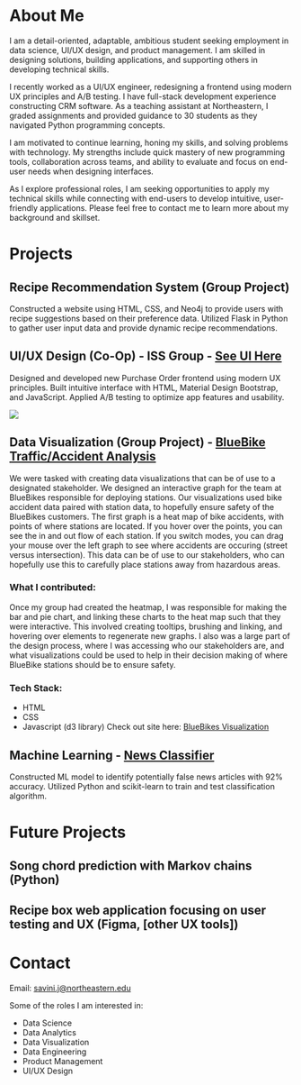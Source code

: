 # About Me
I am a detail-oriented, adaptable, ambitious student seeking employment in data science, UI/UX design, and product management. I am skilled in designing solutions, building applications, and supporting others in developing technical skills. 

I recently worked as a UI/UX engineer, redesigning a frontend using modern UX principles and A/B testing. I have full-stack development experience constructing CRM software. As a teaching assistant at Northeastern, I graded assignments and provided guidance to 30 students as they navigated Python programming concepts.

I am motivated to continue learning, honing my skills, and solving problems with technology. My strengths include quick mastery of new programming tools, collaboration across teams, and ability to evaluate and focus on end-user needs when designing interfaces.

As I explore professional roles, I am seeking opportunities to apply my technical skills while connecting with end-users to develop intuitive, user-friendly applications. Please feel free to contact me to learn more about my background and skillset.

# Projects

## Recipe Recommendation System (Group Project)
Constructed a website using HTML, CSS, and Neo4j to provide users with recipe suggestions based on their preference data. Utilized Flask in Python to gather user input data and provide dynamic recipe recommendations.

## UI/UX Design (Co-Op) - ISS Group - [See UI Here](https://github.com/julianwsavini/Co-Op-Project)
Designed and developed new Purchase Order frontend using modern UX principles. Built intuitive interface with HTML, Material Design Bootstrap, and JavaScript. Applied A/B testing to optimize app features and usability.

<img src="https://github.com/julianwsavini/julianwsavini.github.io/assets/93225744/a285bfc4-d173-47a9-b01d-f63eac242d0e"/>

## Data Visualization (Group Project) - [BlueBike Traffic/Accident Analysis](https://github.com/julianwsavini/BlueBikes_Visualization_Final_Project)
We were tasked with creating data visualizations that can be of use to a designated stakeholder. We designed an interactive graph for the team at BlueBikes responsible for deploying stations. Our visualizations used bike accident data paired with station data, to hopefully ensure safety of the BlueBikes customers. The first graph is a heat map of bike accidents, with points of where stations are located. If you hover over the points, you can see the in and out flow of each station. If you switch modes, you can drag your mouse over the left graph to see where accidents are occuring (street versus intersection). This data can be of use to our stakeholders, who can hopefully use this to carefully place stations away from hazardous areas.

### What I contributed:
Once my group had created the heatmap, I was responsible for making the bar and pie chart, and linking these charts to the heat map such that they were interactive. This involved creating tooltips, brushing and linking, and hovering over elements to regenerate new graphs. I also was a large part of the design process, where I was accessing who our stakeholders are, and what visualizations could be used to help in their decision making of where BlueBike stations should be to ensure safety.

### Tech Stack:
- HTML
- CSS
- Javascript (d3 library)
Check out site here: [BlueBikes Visualization](https://ds4200-s23-class.github.io/project-julian-jake-david-aneek/)

## Machine Learning - [News Classifier](https://github.com/julianwsavini/news_classification)
Constructed ML model to identify potentially false news articles with 92% accuracy. Utilized Python and scikit-learn to train and test classification algorithm.

# Future Projects

## Song chord prediction with Markov chains (Python)

## Recipe box web application focusing on user testing and UX (Figma, [other UX tools])

# Contact
Email: savini.j@northeastern.edu

Some of the roles I am interested in:
- Data Science
- Data Analytics
- Data Visualization
- Data Engineering
- Product Management
- UI/UX Design
